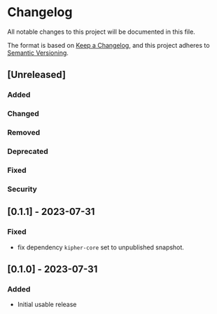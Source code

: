 # Changelog

All notable changes to this project will be documented in this file.

The format is based on [Keep a Changelog](https://keepachangelog.com/en/1.0.0/),
and this project adheres to [Semantic Versioning](https://semver.org/spec/v2.0.0.html).

## [Unreleased]

### Added

### Changed

### Removed

### Deprecated

### Fixed

### Security

## [0.1.1] - 2023-07-31

### Fixed

- fix dependency `kipher-core` set to unpublished snapshot.

## [0.1.0] - 2023-07-31

### Added

- Initial usable release

